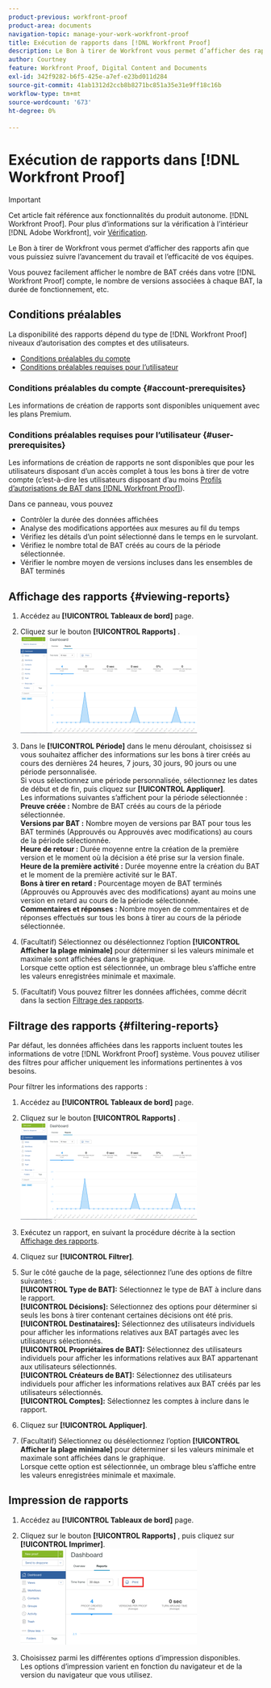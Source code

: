 ```yaml
---
product-previous: workfront-proof
product-area: documents
navigation-topic: manage-your-work-workfront-proof
title: Exécution de rapports dans [!DNL Workfront Proof]
description: Le Bon à tirer de Workfront vous permet d’afficher des rapports afin que vous puissiez suivre l’avancement du travail et l’efficacité de vos équipes.
author: Courtney
feature: Workfront Proof, Digital Content and Documents
exl-id: 342f9282-b6f5-425e-a7ef-e23bd011d284
source-git-commit: 41ab1312d2ccb8b8271bc851a35e31e9ff18c16b
workflow-type: tm+mt
source-wordcount: '673'
ht-degree: 0%

---
```


# Exécution de rapports dans [!DNL Workfront Proof]

>[!IMPORTANT]
>
>Cet article fait référence aux fonctionnalités du produit autonome. [!DNL Workfront Proof]. Pour plus d’informations sur la vérification à l’intérieur [!DNL Adobe Workfront], voir [Vérification](../../../review-and-approve-work/proofing/proofing.md).

Le Bon à tirer de Workfront vous permet d’afficher des rapports afin que vous puissiez suivre l’avancement du travail et l’efficacité de vos équipes.

Vous pouvez facilement afficher le nombre de BAT créés dans votre [!DNL Workfront Proof] compte, le nombre de versions associées à chaque BAT, la durée de fonctionnement, etc.

## Conditions préalables

La disponibilité des rapports dépend du type de [!DNL Workfront Proof] niveaux d’autorisation des comptes et des utilisateurs.

* [Conditions préalables du compte](#account-prerequisites)
* [Conditions préalables requises pour l’utilisateur](#user-prerequisites)

### Conditions préalables du compte {#account-prerequisites}

Les informations de création de rapports sont disponibles uniquement avec les plans Premium.

### Conditions préalables requises pour l’utilisateur {#user-prerequisites}

Les informations de création de rapports ne sont disponibles que pour les utilisateurs disposant d’un accès complet à tous les bons à tirer de votre compte (c’est-à-dire les utilisateurs disposant d’au moins [Profils d’autorisations de BAT dans [!DNL Workfront Proof]](../../../workfront-proof/wp-acct-admin/account-settings/proof-perm-profiles-in-wp.md)).

Dans ce panneau, vous pouvez

* Contrôler la durée des données affichées
* Analyse des modifications apportées aux mesures au fil du temps
* Vérifiez les détails d’un point sélectionné dans le temps en le survolant.
* Vérifiez le nombre total de BAT créés au cours de la période sélectionnée.
* Vérifier le nombre moyen de versions incluses dans les ensembles de BAT terminés

## Affichage des rapports {#viewing-reports}

1. Accédez au **[!UICONTROL Tableaux de bord]** page.
1. Cliquez sur le bouton **[!UICONTROL Rapports]** .\
   ![proof_reports.png](assets/proof-reports-350x193.png)

1. Dans le **[!UICONTROL Période]** dans le menu déroulant, choisissez si vous souhaitez afficher des informations sur les bons à tirer créés au cours des dernières 24 heures, 7 jours, 30 jours, 90 jours ou une période personnalisée.\
   Si vous sélectionnez une période personnalisée, sélectionnez les dates de début et de fin, puis cliquez sur **[!UICONTROL Appliquer]**.\
   Les informations suivantes s’affichent pour la période sélectionnée :\
   **Preuve créée :** Nombre de BAT créés au cours de la période sélectionnée.\
   **Versions par BAT :** Nombre moyen de versions par BAT pour tous les BAT terminés (Approuvés ou Approuvés avec modifications) au cours de la période sélectionnée.\
   **Heure de retour :** Durée moyenne entre la création de la première version et le moment où la décision a été prise sur la version finale.\
   **Heure de la première activité :** Durée moyenne entre la création du BAT et le moment de la première activité sur le BAT.\
   **Bons à tirer en retard :** Pourcentage moyen de BAT terminés (Approuvés ou Approuvés avec des modifications) ayant au moins une version en retard au cours de la période sélectionnée.\
   **Commentaires et réponses :** Nombre moyen de commentaires et de réponses effectués sur tous les bons à tirer au cours de la période sélectionnée.

1. (Facultatif) Sélectionnez ou désélectionnez l’option **[!UICONTROL Afficher la plage minimale]** pour déterminer si les valeurs minimale et maximale sont affichées dans le graphique.\
   Lorsque cette option est sélectionnée, un ombrage bleu s’affiche entre les valeurs enregistrées minimale et maximale.

1. (Facultatif) Vous pouvez filtrer les données affichées, comme décrit dans la section [Filtrage des rapports](#filtering-reports).

## Filtrage des rapports {#filtering-reports}

Par défaut, les données affichées dans les rapports incluent toutes les informations de votre [!DNL Workfront Proof] système. Vous pouvez utiliser des filtres pour afficher uniquement les informations pertinentes à vos besoins.

Pour filtrer les informations des rapports :

1. Accédez au **[!UICONTROL Tableaux de bord]** page.
1. Cliquez sur le bouton **[!UICONTROL Rapports]** .\
   ![proof_reports.png](assets/proof-reports-350x193.png)

1. Exécutez un rapport, en suivant la procédure décrite à la section [Affichage des rapports](#viewing-reports).
1. Cliquez sur **[!UICONTROL Filtrer]**.

1. Sur le côté gauche de la page, sélectionnez l’une des options de filtre suivantes :\
   **[!UICONTROL Type de BAT]:** Sélectionnez le type de BAT à inclure dans le rapport.\
   **[!UICONTROL Décisions]:** Sélectionnez des options pour déterminer si seuls les bons à tirer contenant certaines décisions ont été pris.\
   **[!UICONTROL Destinataires]:** Sélectionnez des utilisateurs individuels pour afficher les informations relatives aux BAT partagés avec les utilisateurs sélectionnés.\
   **[!UICONTROL Propriétaires de BAT]:** Sélectionnez des utilisateurs individuels pour afficher les informations relatives aux BAT appartenant aux utilisateurs sélectionnés.\
   **[!UICONTROL Créateurs de BAT]:** Sélectionnez des utilisateurs individuels pour afficher les informations relatives aux BAT créés par les utilisateurs sélectionnés.\
   **[!UICONTROL Comptes]:** Sélectionnez les comptes à inclure dans le rapport.

1. Cliquez sur **[!UICONTROL Appliquer]**.
1. (Facultatif) Sélectionnez ou désélectionnez l’option **[!UICONTROL Afficher la plage minimale]** pour déterminer si les valeurs minimale et maximale sont affichées dans le graphique.\
   Lorsque cette option est sélectionnée, un ombrage bleu s’affiche entre les valeurs enregistrées minimale et maximale.

## Impression de rapports

1. Accédez au **[!UICONTROL Tableaux de bord]** page.
1. Cliquez sur le bouton **[!UICONTROL Rapports]** , puis cliquez sur **[!UICONTROL Imprimer]**.\
   ![proof_reports_print.png](assets/proof-reports-print-350x191.png)

1. Choisissez parmi les différentes options d’impression disponibles.\
   Les options d’impression varient en fonction du navigateur et de la version du navigateur que vous utilisez.
